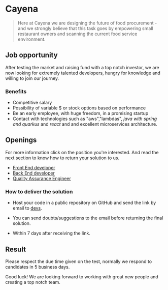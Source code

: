#  Cayena

> Here at Cayena we are designing the future of food procurement - and
we strongly believe that this task goes by empowering small restaurant
owners and scanning the current food service environment.


## Job opportunity

After testing the market and raising fund with a top notch investor, we
are now looking for extremely talented developers, hungry for knowledge
and willing to join our journey.


### Benefits

 - Competitive salary
 - Possibility of variable $ or stock options based on performance
 - Be an early employee, with huge freedom, in a promising startup
 - Contact with technologies such as "aws","lambdas", *java with spring and quarkus* and *react*
 and and excellent microservices architecture.


## Openings

For more information click on the position you're interested. And read
the next section to know how to return your solution to us.

- [Front End developer](frontend/frontend-developer.md)
- [Back End developer](back-end-developer.md)
- [Quality Assurance Engineer](qa/Test_QA.md)


### How to deliver the solution

- Host your code in a public repository on GitHub and send the link by email to [devs](mailto:antonio@acyena.com).

- You can send doubts/suggestions to the email before returning the final
solution.

- Within 7 days after receiving the link.

## Result

Please respect the due time given on the test, normally we respond to
candidates in 5 business days.

Good luck! We are looking forward to working with great new people and
creating a top notch team.

